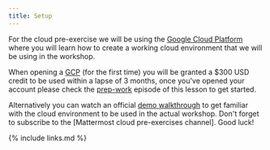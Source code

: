 ```yaml
---
title: Setup
---
```

For the cloud pre-exercise we will be using the [Google Cloud Platform](https://cloud.google.com) where you will learn how to create a working cloud environment that we will be using in the workshop. 

When opening a [GCP](https://cloud.google.com) (for the first time) you will be granted a $300 USD credit to be used within a lapse of 3 months, once you've opened your account please check the [prep-work](https://cms-opendata-workshop.github.io/workshop2022-lesson-introcloud/01-intro/index.html) episode of this lesson to get started.

Alternatively you can watch an official [demo walkthrough](https://youtu.be/RPO6zR12iUc) to get familiar with the cloud environment to be used in the actual workshop. Don't forget to subscribe to the [Mattermost cloud pre-exercises channel]. Good luck!

{% include links.md %}
